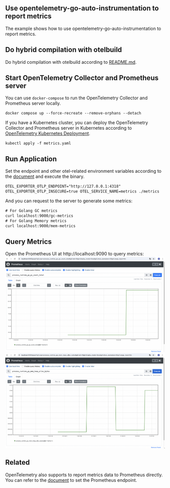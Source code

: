 ## Use opentelemetry-go-auto-instrumentation to report metrics

The example shows how to use opentelemetry-go-auto-instrumentation to report metrics.

## Do hybrid compilation with otelbuild

Do hybrid compilation with otelbuild according to [README.md](../demo/README.md).

## Start OpenTelemetry Collector and Prometheus server

You can use `docker-compose` to run the OpenTelemetry Collector and Prometheus server locally.

```shell
docker compose up --force-recreate --remove-orphans --detach
```

If you have a Kubernetes cluster, you can deploy the OpenTelemetry Collector and Prometheus server in Kubernetes
according to [OpenTelemetry Kubernetes Deployment](https://opentelemetry.io/docs/demo/kubernetes-deployment/).

```shell
kubectl apply -f metrics.yaml
```

## Run Application

Set the endpoint and other otel-related environment variables according to
the [document](https://opentelemetry.io/docs/specs/otel/configuration/sdk-environment-variables/) and execute the
binary.

```shell
OTEL_EXPORTER_OTLP_ENDPOINT="http://127.0.0.1:4318" OTEL_EXPORTER_OTLP_INSECURE=true OTEL_SERVICE_NAME=metrics ./metrics
```

And you can request to the server to generate some metrics:

```shell
# For Golang GC metrics
curl localhost:9000/gc-metrics
# For Golang Memory metrics
curl localhost:9000/mem-metrics
```

## Query Metrics

Open the Prometheus UI at http://localhost:9090 to query metrics:
![gc_count.png](gc_count.png)
![mem_alloc.png](mem_alloc.png)

## Related

OpenTelemetry also supports to report metrics data to Prometheus directly. You can refer to
the [document](https://opentelemetry.io/docs/specs/otel/configuration/sdk-environment-variables/)
to set the Prometheus endpoint.
